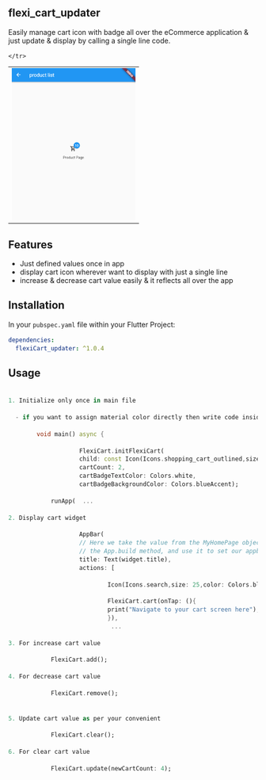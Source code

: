## flexi_cart_updater

Easily manage cart icon with badge all over the eCommerce application & just update & display by calling a single line code.

<table>
   <tr>
      <td>
         <img width="250px" src="https://raw.githubusercontent.com/Dharini17/flexi_cart_updater/master/assets/screenshot1.png">
      </td>   
   
    </tr>
</table>

## Features

- Just defined values once in app
- display cart icon wherever want to display with just a single line
- increase & decrease cart value easily & it reflects all over the app

## Installation

In your `pubspec.yaml` file within your Flutter Project:

```yaml
dependencies:
  flexiCart_updater: ^1.0.4
```

## Usage

```dart

1. Initialize only once in main file

  - if you want to assign material color directly then write code inside main file or in initstate method :

        void main() async {

                    FlexiCart.initFlexiCart(
                    child: const Icon(Icons.shopping_cart_outlined,size: 25,color: Colors.black54,),
                    cartCount: 2,
                    cartBadgeTextColor: Colors.white,
                    cartBadgeBackgroundColor: Colors.blueAccent);
            
            runApp(  ...

2. Display cart widget

                    AppBar(
                    // Here we take the value from the MyHomePage object that was created by
                    // the App.build method, and use it to set our appbar title.
                    title: Text(widget.title),
                    actions: [
                            
                            Icon(Icons.search,size: 25,color: Colors.black54,),
                            
                            FlexiCart.cart(onTap: (){
                            print("Navigate to your cart screen here");
                            }),                   
                             ...
     
3. For increase cart value

            FlexiCart.add();

4. For decrease cart value

            FlexiCart.remove();


5. Update cart value as per your convenient

            FlexiCart.clear();

6. For clear cart value

            FlexiCart.update(newCartCount: 4);

```